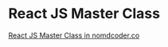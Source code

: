 # React JS Master Class

[React JS Master Class in nomdcoder.co](https://nomadcoders.co/react-masterclass)

